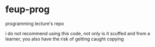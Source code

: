 # feup-prog

programming lecture's repo

i do not recommend using this code, not only is it scuffed and from a learner, you also have the risk of getting caught copying
